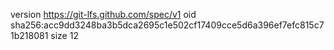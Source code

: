 version https://git-lfs.github.com/spec/v1
oid sha256:acc9dd3248ba3b5dca2695c1e502cf17409cce5d6a396ef7efc815c71b218081
size 12
